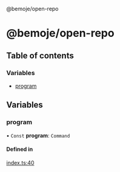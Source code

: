 @bemoje/open-repo

# @bemoje/open-repo

## Table of contents

### Variables

- [program](https://github.com/bemoje/tsmono/blob/main/pkg/open-repo/docs/md/index.md#program)

## Variables

### program

• `Const` **program**: `Command`

#### Defined in

[index.ts:40](https://github.com/bemoje/tsmono/blob/5043a85/pkg/open-repo/src/index.ts#L40)
